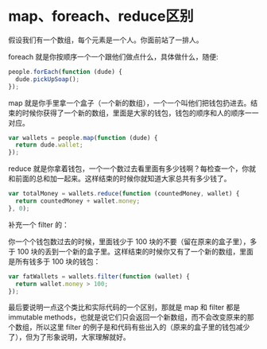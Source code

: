 #  map、foreach、reduce区别

假设我们有一个数组，每个元素是一个人。你面前站了一排人。

foreach 就是你按顺序一个一个跟他们做点什么，具体做什么，随便:

```js
people.forEach(function (dude) {
  dude.pickUpSoap();
});
```

map 就是你手里拿一个盒子（一个新的数组），一个一个叫他们把钱包扔进去。结束的时候你获得了一个新的数组，里面是大家的钱包，钱包的顺序和人的顺序一一对应。

```js
var wallets = people.map(function (dude) {
  return dude.wallet;
});
```

reduce 就是你拿着钱包，一个一个数过去看里面有多少钱啊？每检查一个，你就和前面的总和加一起来。这样结束的时候你就知道大家总共有多少钱了。

```js
var totalMoney = wallets.reduce(function (countedMoney, wallet) {
  return countedMoney + wallet.money;
}, 0);
```

补充一个 filter 的：

你一个个钱包数过去的时候，里面钱少于 100 块的不要（留在原来的盒子里），多于 100 块的丢到一个新的盒子里。这样结束的时候你又有了一个新的数组，里面是所有钱多于 100 块的钱包：

```js
var fatWallets = wallets.filter(function (wallet) {
  return wallet.money > 100;
});
```

最后要说明一点这个类比和实际代码的一个区别，那就是 map 和 filter 都是 immutable methods，也就是说它们只会返回一个新数组，而不会改变原来的那个数组，所以这里 filter 的例子是和代码有些出入的（原来的盒子里的钱包减少了），但为了形象说明，大家理解就好。

<script>
export default {
    mounted () {
      this.$page.lastUpdated = "2022/1/14 下午6:09:09";
    }
  }
</script>